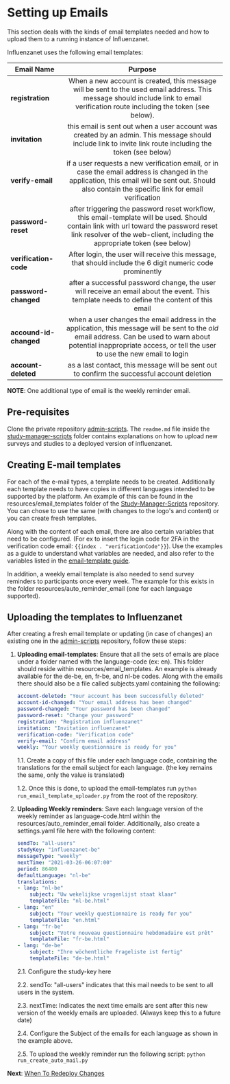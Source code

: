 # Setting up Emails 

This section deals with the kinds of email templates needed and how to upload them to a running instance of Influenzanet.

Influenzanet uses the following email templates:

| Email Name       | Purpose  |
| -------------- | :----------------:|
| **registration**    | When a new account is created, this message will be sent to the used email address. This message should include link to email verification route including the token (see below). |
| **invitation**| this email is sent out when a user account was created by an admin. This message should include link to invite link route including the token (see below)|
| **verify-email**| if a user requests a new verification email, or in case the email address is changed in the application, this email will be sent out. Should also contain the specific link for email verification|
| **password-reset**| after triggering the password reset workflow, this email-template will be used. Should contain link with url toward the password reset link resolver of the web-client, including the appropriate token (see below)|
| **verification-code**| After login, the user will receive this message, that should include the 6 digit numeric code prominently|
| **password-changed**| after a successful password change, the user will receive an email about the event. This template needs to define the content of this email|
| **accound-id-changed**| when a user changes the email address in the application, this message will be sent to the *old* email address. Can be used to warn about potential inappropriate access, or tell the user to use the new email to login|
| **account-deleted**| as a last contact, this message will be sent out to confirm the successful account deletion|


**NOTE**: One additional type of email is the weekly reminder email. 

## Pre-requisites

Clone the private repository [admin-scripts](https://github.com/influenzanet/admin-scripts). The ```readme.md``` file inside the [study-manager-scripts](https://github.com/influenzanet/admin-scripts/tree/master/study-manager-scripts) folder contains explanations on how to upload new surveys and studies to a deployed version of influenzanet. 


## Creating E-mail templates

For each of the e-mail types, a template needs to be created. Additionally each template needs to have copies in different languages intended to be supported by the platform. An example of this can be found in the resources/email_templates folder of the [Study-Manager-Scripts](https://github.com/influenzanet/study-manager-scripts) repository. You can chose to use the same (with changes to the logo's and content) or you can create fresh templates.

Along with the content of each email, there are also certain variables that need to be configured. (For ex to insert the login code for 2FA in the verification code email: ```{{index . "verificationCode"}}```). 
Use the examples as a guide to understand what variables are needed, and also refer to the variables listed in the [email-template guide](https://github.com/influenzanet/messaging-service/blob/master/docs/email-templates.md). 

In addition, a weekly email template is also needed to send survey reminders to participants once every week. The example for this exists in the folder resources/auto_reminder_email (one for each language supported). 

## Uploading the templates to Influenzanet

After creating a fresh email template or updating (in case of changes) an existing one in the [admin-scripts](https://github.com/influenzanet/admin-scripts) repository, follow these steps:

1. **Uploading email-templates**: Ensure that all the sets of emails are place under a folder named with the language-code (ex: en). This folder should reside within resources/email_templates. An example is already available for the de-be, en, fr-be, and nl-be codes. Along with the emails there should also be a file called subjects.yaml containing the following:

    ```yaml
    account-deleted: "Your account has been successfully deleted"
    account-id-changed: "Your email address has been changed"
    password-changed: "Your password has been changed"
    password-reset: "Change your password"
    registration: "Registration influenzanet"
    invitation: "Invitation influenzanet"
    verification-code: "Verification code"
    verify-email: "Confirm email address"
    weekly: "Your weekly questionnaire is ready for you"
    ```

    1.1. Create a copy of this file under each language code, containing the translations for the email subject for each language. (the key remains the same, only the value is translated)
    
    1.2. Once this is done, to upload the email-templates run ``` python run_email_template_uploader.py ``` from the root of the repository.

2. **Uploading Weekly reminders**: Save each language version of the weekly reminder as language-code.html within the resources/auto_reminder_email folder. Additionally, also create a settings.yaml file here with the following content:

    ```yaml
    sendTo: "all-users"
    studyKey: "influenzanet-be"
    messageType: "weekly"
    nextTime: "2021-03-26-06:07:00"
    period: 86400
    defaultLanguage: "nl-be"
    translations:
    - lang: "nl-be"
        subject: "Uw wekelijkse vragenlijst staat klaar"
        templateFile: "nl-be.html"
    - lang: "en"
        subject: "Your weekly questionnaire is ready for you"
        templateFile: "en.html"
    - lang: "fr-be"
        subject: "Votre nouveau questionnaire hebdomadaire est prêt"
        templateFile: "fr-be.html"
    - lang: "de-be"
        subject: "Ihre wöchentliche Frageliste ist fertig"
        templateFile: "de-be.html"
    ```
    
    2.1. Configure the study-key here
    
    2.2. sendTo: "all-users" indicates that this mail needs to be sent to all users in the system.
    
    2.3. nextTime: Indicates the next time emails are sent after this new version of the weekly emails are uploaded. (Always keep this to a future date)
    
    2.4. Configure the Subject of the emails for each language as shown in the example above.
    
    2.5. To upload the weekly reminder run the following script:  ``` python run_create_auto_mail.py ```
   
**Next**: [When To Redeploy Changes](../redeploying-changes/1-change-types.md)